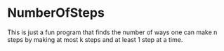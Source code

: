 # NumberOfSteps
This is just a fun program that finds the number of ways one can make n steps by making at most k steps and at least 1 step at a time.
